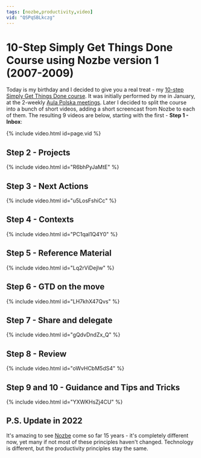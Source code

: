 ```yaml
---
tags: [nozbe,productivity,video]
vid: "QSPqSBLkczg"
---
```


# 10-Step Simply Get Things Done Course using Nozbe version 1 (2007-2009)

Today is my birthday and I decided to give you a real treat - my [10-step Simply Get Things Done course](http://www.nozbe.com/course). It was initially performed by me in January, at the 2-weekly [Aula Polska meetings](https://aulapolska.pl/wystapienia/start-up-nozbe-com-simply-get-things-done-course-in-10-steps/). Later I decided to split the course into a bunch of short videos, adding a short screencast from Nozbe to each of them. The resulting 9 videos are below, starting with the first - **Step 1 - Inbox**:

{% include video.html id=page.vid %}

<!--More-->

## Step 2 - Projects

{% include video.html id="R6bhPyJaMtE" %}

## Step 3 - Next Actions

{% include video.html id="u5LosFshiCc" %}

## Step 4 - Contexts

{% include video.html id="PC1qaI1Q4Y0" %}

## Step 5 - Reference Material

{% include video.html id="Lq2rViDejlw" %}

## Step 6 - GTD on the move

{% include video.html id="LH7khX47Qvs" %}

## Step 7 - Share and delegate

{% include video.html id="gQdvDndZx_Q" %}

## Step 8 - Review

{% include video.html id="oWvHCbM5dS4" %}

## Step 9 and 10 - Guidance and Tips and Tricks

{% include video.html id="YXWKHsZj4CU" %}

## P.S. Update in 2022

It's amazing to see [Nozbe][n] come so far 15 years - it's completely different now, yet many if not most of these principles haven't changed. Technology is different, but the productivity principles stay the same.

[n]: https://michael.gratis/nozbe
